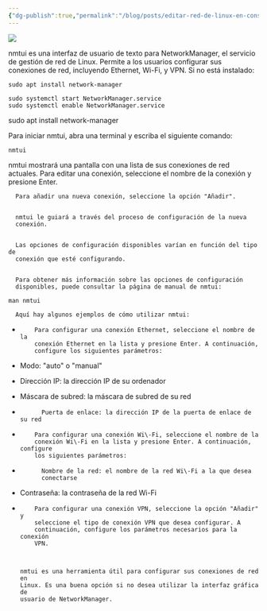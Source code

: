 ```yaml
---
{"dg-publish":true,"permalink":"/blog/posts/editar-red-de-linux-en-consola-facil-con-nmtui/"}
---
```


![](../fetched_images\AVvXsEgWXXiShsIwBUGJe621qejthIA9ndjjaUkXvEsmlYa88b1dfLRDO9aZE3BUXDlNnJOGckrwFQcLYnEan5I4SB2NoZ_l_OGawubsoQKqq757QB6MGLvlXoqgIFR3T2rc6IH2_0tbkWXoOj_89t9Df6I4AWWh1uZp9vdCTXFK2ZRkugrSTq9US69uZCOLoOQ)

  nmtui es una interfaz de usuario de texto para NetworkManager, el servicio de
  gestión de red de Linux. Permite a los usuarios configurar sus conexiones de
  red, incluyendo Ethernet, Wi\-Fi, y VPN.
Si no está instalado:
```
sudo apt install network-manager
```
```
sudo systemctl start NetworkManager.service
sudo systemctl enable NetworkManager.service
```
sudo apt install network\-manager

  Para iniciar nmtui, abra una terminal y escriba el siguiente comando:
  
```
nmtui
```
nmtui mostrará una pantalla con una lista de sus
      conexiones de red actuales. Para editar una conexión, seleccione el nombre
      de la conexión y presione Enter.
    

      Para añadir una nueva conexión, seleccione la opción "Añadir".
    

      nmtui le guiará a través del proceso de configuración de la nueva
      conexión.
    

      Las opciones de configuración disponibles varían en función del tipo de
      conexión que esté configurando.
    

      Para obtener más información sobre las opciones de configuración
      disponibles, puede consultar la página de manual de nmtui:
    
```
man nmtui
```

      Aquí hay algunos ejemplos de cómo utilizar nmtui:
    
* 
          Para configurar una conexión Ethernet, seleccione el nombre de la
          conexión Ethernet en la lista y presione Enter. A continuación,
          configure los siguientes parámetros:
        

* Modo: "auto" o "manual"
* Dirección IP: la dirección IP de su ordenador
* Máscara de subred: la máscara de subred de su red
* 
            Puerta de enlace: la dirección IP de la puerta de enlace de su red
          

* 
          Para configurar una conexión Wi\-Fi, seleccione el nombre de la
          conexión Wi\-Fi en la lista y presione Enter. A continuación, configure
          los siguientes parámetros:
        
* 
            Nombre de la red: el nombre de la red Wi\-Fi a la que desea
            conectarse
          
* Contraseña: la contraseña de la red Wi\-Fi

* 
          Para configurar una conexión VPN, seleccione la opción "Añadir" y
          seleccione el tipo de conexión VPN que desea configurar. A
          continuación, configure los parámetros necesarios para la conexión
          VPN.
        


      nmtui es una herramienta útil para configurar sus conexiones de red en
      Linux. Es una buena opción si no desea utilizar la interfaz gráfica de
      usuario de NetworkManager.
    
